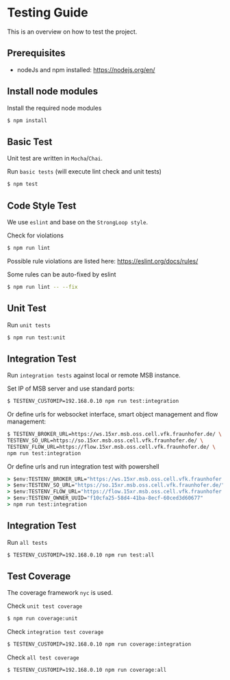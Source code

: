 # Testing Guide

This is an overview on how to test the project.

## Prerequisites

- nodeJs and npm installed: https://nodejs.org/en/

## Install node modules

Install the required node modules

```sh
$ npm install
```

## Basic Test

Unit test are written in `Mocha`/`Chai`.

Run `basic tests` (will execute lint check and unit tests)

```sh
$ npm test
```

## Code Style Test

We use `eslint` and base on the `StrongLoop style`.

Check for violations
```sh
$ npm run lint
```

Possible rule violations are listed here: https://eslint.org/docs/rules/

Some rules can be auto-fixed by eslint
```sh
$ npm run lint -- --fix
```

## Unit Test

Run `unit tests`

```sh
$ npm run test:unit
```

## Integration Test

Run `integration tests` against local or remote MSB instance.

Set IP of MSB server and use standard ports:
```sh
$ TESTENV_CUSTOMIP=192.168.0.10 npm run test:integration
```

Or define urls for websocket interface, smart object management and flow management:
```sh
$ TESTENV_BROKER_URL=https://ws.15xr.msb.oss.cell.vfk.fraunhofer.de/ \
TESTENV_SO_URL=https://so.15xr.msb.oss.cell.vfk.fraunhofer.de/ \
TESTENV_FLOW_URL=https://flow.15xr.msb.oss.cell.vfk.fraunhofer.de/ \
npm run test:integration
```

Or define urls and run integration test with powershell

```cmd
> $env:TESTENV_BROKER_URL="https://ws.15xr.msb.oss.cell.vfk.fraunhofer.de/"
> $env:TESTENV_SO_URL="https://so.15xr.msb.oss.cell.vfk.fraunhofer.de/"
> $env:TESTENV_FLOW_URL="https://flow.15xr.msb.oss.cell.vfk.fraunhofer.de/"
> $env:TESTENV_OWNER_UUID="f10cfa25-58d4-41ba-8ecf-60ced3d60677"
> npm run test:integration
```

## Integration Test

Run `all tests`

```sh
$ TESTENV_CUSTOMIP=192.168.0.10 npm run test:all
```

## Test Coverage

The coverage framework `nyc` is used.

Check `unit test coverage`

```sh
$ npm run coverage:unit
```

Check `integration test coverage`

```sh
$ TESTENV_CUSTOMIP=192.168.0.10 npm run coverage:integration
```

Check `all test coverage`

```sh
$ TESTENV_CUSTOMIP=192.168.0.10 npm run coverage:all
```


